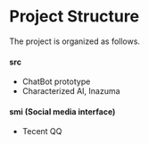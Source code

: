 # Project Structure


The project is organized as follows.
#### src
- ChatBot prototype
- Characterized AI, Inazuma

#### smi (Social media interface)
- Tecent QQ
